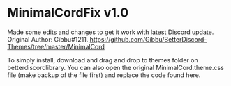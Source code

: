 # MinimalCordFix v1.0
Made some edits and changes to get it work with latest Discord update. 
Original Author: Gibbu#1211. https://github.com/Gibbu/BetterDiscord-Themes/tree/master/MinimalCord

To simply install, download and drag and drop to themes folder on betterdiscordlibrary. You can also open the original MinimalCord.theme.css file (make backup of the file first) and replace the code found here.
